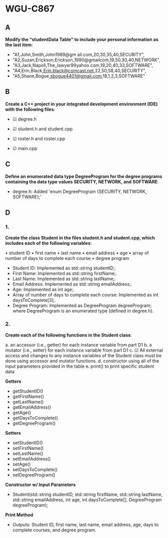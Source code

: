 # WGU-C867

## A
**Modify the “studentData Table” to include your personal information as the last item**:

- "A1,John,Smith,John1989@gm ail.com,20,30,35,40,SECURITY",
- "A2,Suzan,Erickson,Erickson_1990@gmailcom,19,50,30,40,NETWORK",
- "A3,Jack,Napoli,The_lawyer99yahoo.com,19,20,40,33,SOFTWARE",
- "A4,Erin,Black,Erin.black@comcast.net,22,50,58,40,SECURITY", 
- "A5,Shane,Bogue,sbogue4401@gmail.com,18,1,2,3,SOFTWARE"

## B
**Create a C++ project in your integrated development environment (IDE) with the following files**:

- ☑ degree.h

- ☑ student.h and student.cpp

- ☑ roster.h and roster.cpp

- ☑ main.cpp

## C
**Define an enumerated data type DegreeProgram for the degree programs containing the data type values SECURITY, NETWORK, and SOFTWARE**:

- degree.h: Added 'enum DegreeProgram {SECURITY, NETWORK, SOFTWARE};'

## D
### 1.
**Create the class Student  in the files student.h and student.cpp, which includes each of the following variables**:

•  student ID
•  first name
•  last name
•  email address
•  age
•  array of number of days to complete each course
•  degree program

- Student ID: Implemented as std::string studentID;.
- First Name: Implemented as std::string firstName;.
- Last Name: Implemented as std::string lastName;.
- Email Address: Implemented as std::string emailAddress;.
- Age: Implemented as int age;.
- Array of number of days to complete each course: Implemented as int daysToComplete[3];.
- Degree Program: Implemented as DegreeProgram degreeProgram; where DegreeProgram is an enumerated type (defined in degree.h).

### 2.
**Create each of the following functions in the Student class**:

a.  an accessor (i.e., getter) for each instance variable from part D1
b.  a mutator (i.e., setter) for each instance variable from part D1
c.  ☑ All external access and changes to any instance variables of the Student class must be done using accessor and mutator functions.
d.  constructor using all of the input parameters provided in the table
e.  print() to print specific student data

**Getters**
- getStudentID()
- getFirstName()
- getLastName()
- getEmailAddress()
- getAge()
- getDaysToComplete()
- getDegreeProgram()

**Setters**
- setStudentID()
- setFirstName()
- setLastName()
- setEmailAddress()
- setAge()
- setDaysToComplete()
- setDegreeProgram()

**Constructor w/ Input Parameters**
- Student(std::string studentID, std::string firstName, std::string lastName, std::string emailAddress, int age, int daysToComplete[], DegreeProgram degreeProgram);

**Print Method**
- Outputs: Student ID, first name, last name, email address, age, days to complete courses, and degree program.



